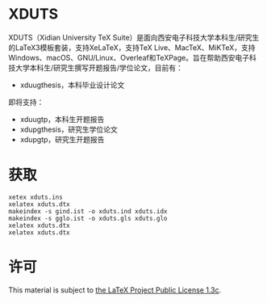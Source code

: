 # XDUTS

XDUTS（Xidian University TeX Suite）是面向西安电子科技大学本科生/研究生的LaTeX3模板套装，支持XeLaTeX，支持TeX Live、MacTeX、MiKTeX，支持Windows、macOS、GNU/Linux、Overleaf和TeXPage。旨在帮助西安电子科技大学本科生/研究生撰写开题报告/学位论文，目前有：

- xduugthesis，本科毕业设计论文

即将支持：

- xduugtp，本科生开题报告
- xdupgthesis，研究生学位论文
- xdupgtp，研究生开题报告

# 获取

```shell
xetex xduts.ins
xelatex xduts.dtx
makeindex -s gind.ist -o xduts.ind xduts.idx
makeindex -s gglo.ist -o xduts.gls xduts.glo
xelatex xduts.dtx
xelatex xduts.dtx
```

# 许可

This material is subject to [the LaTeX Project Public License 1.3c](https://ctan.org/license/lppl1.3).
